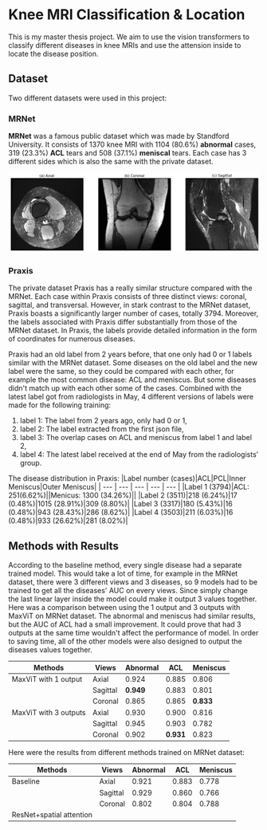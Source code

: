 # Knee MRI Classification & Location
This is my master thesis project. We aim to use the vision transformers to classify different diseases in knee MRIs and use the attension inside to locate the disease position.

## Dataset
Two different datasets were used in this project:
### MRNet
**MRNet** was a famous public dataset which was made by Standford University. It consists of 1370 knee MRI with 1104 (80.6%) **abnormal** cases, 319 (23.3%) **ACL** tears and 508 (37.1%) **meniscal** tears. Each case has 3 different sides which is also the same with the private dataset.

<p align="center">
  <img src="./images/Different_sides_MRNet.png" alt="Different_sides_MRNet" width="auto" height="auto">
</p>

### Praxis
The private dataset Praxis has a really similar structure compared with the MRNet. Each case within Praxis consists of three distinct views: coronal, sagittal, and transversal. However, in stark contrast to the MRNet dataset, Praxis boasts a significantly larger number of cases, totally 3794. Moreover, the labels associated with Praxis differ substantially from those of the MRNet dataset. In Praxis, the labels provide detailed information in the form of coordinates for numerous diseases.

Praxis had an old label from 2 years before, that one only had 0 or 1 labels similar with the MRNet dataset. Some diseases on the old label and the new label were the same, so they could be compared with each other, for example the most common disease: ACL and meniscus. But some diseases didn't match up with each other some of the cases. Combined with the latest label got from radiologists in May, 4 different versions of labels were made for the following training:
1. label 1: The label from 2 years ago, only had 0 or 1,  
2. label 2: The label extracted from the first json file,
3. label 3: The overlap cases on ACL and meniscus from label 1 and label 2,
4. label 4: The latest label received at the end of May from the radiologists’ group.

The disease distribution in Praxis:
|Label number (cases)|ACL|PCL|Inner Meniscus|Outer Meniscus|
| --- | --- | --- | --- | --- |
|Label 1 (3794)|ACL: 251(6.62%)||Menicus: 1300 (34.26%)||
|Label 2 (3511)|218 (6.24%)|17 (0.48%)|1015 (28.91%)|309 (8.80%)|
|Label 3 (3317)|180 (5.43%)|16 (0.48%)|943 (28.43%)|286 (8.62%)|
|Label 4 (3503)|211 (6.03%)|16 (0.48%)|933 (26.62%)|281 (8.02%)|

## Methods with Results
According to the baseline method, every single disease had a separate trained model. This would take a lot of time, for example in the MRNet dataset, there were 3 different views and 3 diseases, so 9 models had to be trained to get all the diseases' AUC on every views. Since simply change the last linear layer inside the model could make it output 3 values together. Here was a comparison between using the 1 output and 3 outputs with MaxViT on MRNet dataset. The abnormal and meniscus had similar results, but the AUC of ACL had a small improvement. It could prove that had 3 outputs at the same time wouldn't affect the performance of model. In order to saving time, all of the other models were also designed to output the diseases values together.

|Methods|Views|Abnormal|ACL|Meniscus|
| --- | --- | --- | --- | --- |
|MaxViT with 1 output|Axial|0.924|0.885|0.806|
||Sagittal|**0.949**|0.883|0.801|
||Coronal|0.865|0.865|**0.833**|
|MaxViT with 3 outputs|Axial|0.930|0.900|0.816|
||Sagittal|0.945|0.903|0.782|
||Coronal|0.902|**0.931**|0.823|

Here were the results from different methods trained on MRNet dataset:

|Methods|Views|Abnormal|ACL|Meniscus|
| --- | --- | --- | --- | --- |
|Baseline|Axial|0.921|0.883|0.778|
||Sagittal|0.929|0.860|0.766|
||Coronal|0.802|0.804|0.788|
|ResNet+spatial attention

